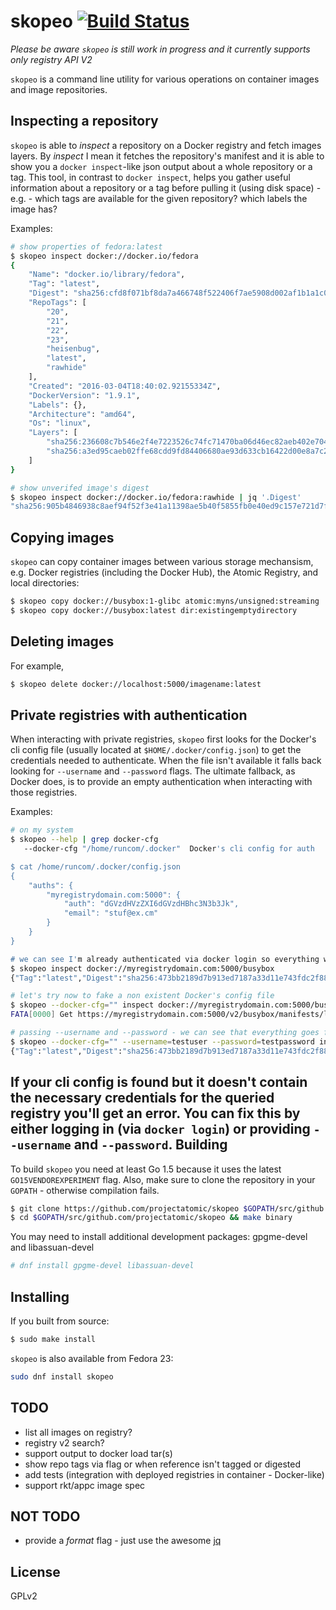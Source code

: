 skopeo [![Build Status](https://travis-ci.org/projectatomic/skopeo.svg?branch=master)](https://travis-ci.org/projectatomic/skopeo)
=

_Please be aware `skopeo` is still work in progress and it currently supports only registry API V2_

`skopeo` is a command line utility for various operations on container images and image repositories.

Inspecting a repository
-
`skopeo` is able to _inspect_ a repository on a Docker registry and fetch images layers.
By _inspect_ I mean it fetches the repository's manifest and it is able to show you a `docker inspect`-like
json output about a whole repository or a tag. This tool, in contrast to `docker inspect`, helps you gather useful information about
a repository or a tag before pulling it (using disk space) - e.g. - which tags are available for the given repository? which labels the image has?

Examples:
```sh
# show properties of fedora:latest
$ skopeo inspect docker://docker.io/fedora
{
    "Name": "docker.io/library/fedora",
    "Tag": "latest",
    "Digest": "sha256:cfd8f071bf8da7a466748f522406f7ae5908d002af1b1a1c0dcf893e183e5b32",
    "RepoTags": [
        "20",
        "21",
        "22",
        "23",
        "heisenbug",
        "latest",
        "rawhide"
    ],
    "Created": "2016-03-04T18:40:02.92155334Z",
    "DockerVersion": "1.9.1",
    "Labels": {},
    "Architecture": "amd64",
    "Os": "linux",
    "Layers": [
        "sha256:236608c7b546e2f4e7223526c74fc71470ba06d46ec82aeb402e704bfdee02a2",
        "sha256:a3ed95caeb02ffe68cdd9fd84406680ae93d633cb16422d00e8a7c22955b46d4"
    ]
}

# show unverifed image's digest
$ skopeo inspect docker://docker.io/fedora:rawhide | jq '.Digest'
"sha256:905b4846938c8aef94f52f3e41a11398ae5b40f5855fb0e40ed9c157e721d7f8"
```

Copying images
-
`skopeo` can copy container images between various storage mechansism,
e.g. Docker registries (including the Docker Hub), the Atomic Registry,
and local directories:

```sh
$ skopeo copy docker://busybox:1-glibc atomic:myns/unsigned:streaming
$ skopeo copy docker://busybox:latest dir:existingemptydirectory
```

Deleting images
-
For example,
```sh
$ skopeo delete docker://localhost:5000/imagename:latest
```

Private registries with authentication
-
When interacting with private registries, `skopeo` first looks for the Docker's cli config file (usually located at `$HOME/.docker/config.json`) to get the credentials needed to authenticate. When the file isn't available it falls back looking for `--username` and `--password` flags. The ultimate fallback, as Docker does, is to provide an empty authentication when interacting with those registries.

Examples:
```sh
# on my system
$ skopeo --help | grep docker-cfg
   --docker-cfg "/home/runcom/.docker"	Docker's cli config for auth

$ cat /home/runcom/.docker/config.json
{
	"auths": {
		"myregistrydomain.com:5000": {
			"auth": "dGVzdHVzZXI6dGVzdHBhc3N3b3Jk",
			"email": "stuf@ex.cm"
		}
	}
}

# we can see I'm already authenticated via docker login so everything will be fine
$ skopeo inspect docker://myregistrydomain.com:5000/busybox
{"Tag":"latest","Digest":"sha256:473bb2189d7b913ed7187a33d11e743fdc2f88931122a44d91a301b64419f092","RepoTags":["latest"],"Comment":"","Created":"2016-01-15T18:06:41.282540103Z","ContainerConfig":{"Hostname":"aded96b43f48","Domainname":"","User":"","AttachStdin":false,"AttachStdout":false,"AttachStderr":false,"Tty":false,"OpenStdin":false,"StdinOnce":false,"Env":null,"Cmd":["/bin/sh","-c","#(nop) CMD [\"sh\"]"],"Image":"9e77fef7a1c9f989988c06620dabc4020c607885b959a2cbd7c2283c91da3e33","Volumes":null,"WorkingDir":"","Entrypoint":null,"OnBuild":null,"Labels":null},"DockerVersion":"1.8.3","Author":"","Config":{"Hostname":"aded96b43f48","Domainname":"","User":"","AttachStdin":false,"AttachStdout":false,"AttachStderr":false,"Tty":false,"OpenStdin":false,"StdinOnce":false,"Env":null,"Cmd":["sh"],"Image":"9e77fef7a1c9f989988c06620dabc4020c607885b959a2cbd7c2283c91da3e33","Volumes":null,"WorkingDir":"","Entrypoint":null,"OnBuild":null,"Labels":null},"Architecture":"amd64","Os":"linux"}

# let's try now to fake a non existent Docker's config file
$ skopeo --docker-cfg="" inspect docker://myregistrydomain.com:5000/busybox
FATA[0000] Get https://myregistrydomain.com:5000/v2/busybox/manifests/latest: no basic auth credentials

# passing --username and --password - we can see that everything goes fine
$ skopeo --docker-cfg="" --username=testuser --password=testpassword inspect docker://myregistrydomain.com:5000/busybox
{"Tag":"latest","Digest":"sha256:473bb2189d7b913ed7187a33d11e743fdc2f88931122a44d91a301b64419f092","RepoTags":["latest"],"Comment":"","Created":"2016-01-15T18:06:41.282540103Z","ContainerConfig":{"Hostname":"aded96b43f48","Domainname":"","User":"","AttachStdin":false,"AttachStdout":false,"AttachStderr":false,"Tty":false,"OpenStdin":false,"StdinOnce":false,"Env":null,"Cmd":["/bin/sh","-c","#(nop) CMD [\"sh\"]"],"Image":"9e77fef7a1c9f989988c06620dabc4020c607885b959a2cbd7c2283c91da3e33","Volumes":null,"WorkingDir":"","Entrypoint":null,"OnBuild":null,"Labels":null},"DockerVersion":"1.8.3","Author":"","Config":{"Hostname":"aded96b43f48","Domainname":"","User":"","AttachStdin":false,"AttachStdout":false,"AttachStderr":false,"Tty":false,"OpenStdin":false,"StdinOnce":false,"Env":null,"Cmd":["sh"],"Image":"9e77fef7a1c9f989988c06620dabc4020c607885b959a2cbd7c2283c91da3e33","Volumes":null,"WorkingDir":"","Entrypoint":null,"OnBuild":null,"Labels":null},"Architecture":"amd64","Os":"linux"}
```
If your cli config is found but it doesn't contain the necessary credentials for the queried registry
you'll get an error. You can fix this by either logging in (via `docker login`) or providing `--username`
and `--password`.
Building
-
To build `skopeo` you need at least Go 1.5 because it uses the latest `GO15VENDOREXPERIMENT` flag. Also, make sure to clone the repository in your `GOPATH` - otherwise compilation fails.
```sh
$ git clone https://github.com/projectatomic/skopeo $GOPATH/src/github.com/projectatomic/skopeo
$ cd $GOPATH/src/github.com/projectatomic/skopeo && make binary
```

You may need to install additional development packages: gpgme-devel and libassuan-devel
```sh
# dnf install gpgme-devel libassuan-devel
```
Installing
-
If you built from source:
```sh
$ sudo make install
```
`skopeo` is also available from Fedora 23:
```sh
sudo dnf install skopeo
```
TODO
-
- list all images on registry?
- registry v2 search?
- support output to docker load tar(s)
- show repo tags via flag or when reference isn't tagged or digested
- add tests (integration with deployed registries in container - Docker-like)
- support rkt/appc image spec

NOT TODO
-
- provide a _format_ flag - just use the awesome [jq](https://stedolan.github.io/jq/)

License
-
GPLv2
